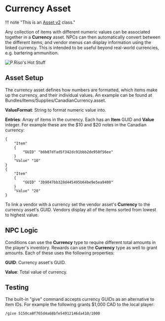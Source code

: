 # Currency Asset

!!! note "This is an [Asset v2](AssetTypes/AssetsV2.md) class."

Any collection of items with different numeric values can be associated together in a __Currency__ asset. NPCs can then automatically convert between the different items, and vendor menus can display information using the linked currency. This is intended to be useful beyond real-world currencies, e.g. bartering ammunition.

![P.Riso's Hot Stuff](Images/VendorCurrency.jpg)

## Asset Setup

The currency asset defines how numbers are formatted, which items make up the currency, and their individual values. An example can be found at Bundles/Items/Supplies/CanadianCurrency.asset.

__ValueFormat__: String to format numeric value into.

__Entries__: Array of items in the currency. Each has an __Item__ GUID and __Value__ integer. For example these are the $10 and $20 notes in the Canadian currency:

    {
        "Item"
        {
            "GUID" "b6b87dfad5f342dc91bbb2de950f56ee"
        }
        "Value" "10"
    }
    {
        "Item"
        {
            "GUID" "3b9847bb328d445495b64be9e5ea9400"
        }
        "Value" "20"
    }

To link a vendor with a currency set the vendor asset's __Currency__ to the currency asset's GUID. Vendors display all of the items sorted from lowest to highest value.

## NPC Logic

Conditions can use the __Currency__ type to require different total amounts in the player's inventory. Rewards can use the __Currency__ type as well to grant amounts. Each of these uses the following properties:

__GUID__: Currency asset's GUID.

__Value__: Total value of currency.

## Testing

The built-in "give" command accepts currency GUIDs as an alternative to item IDs. For example the following grants $1,000 CAD to the local player:

    /give 5150ca8f765d4a68bfe54912146da410/1000
